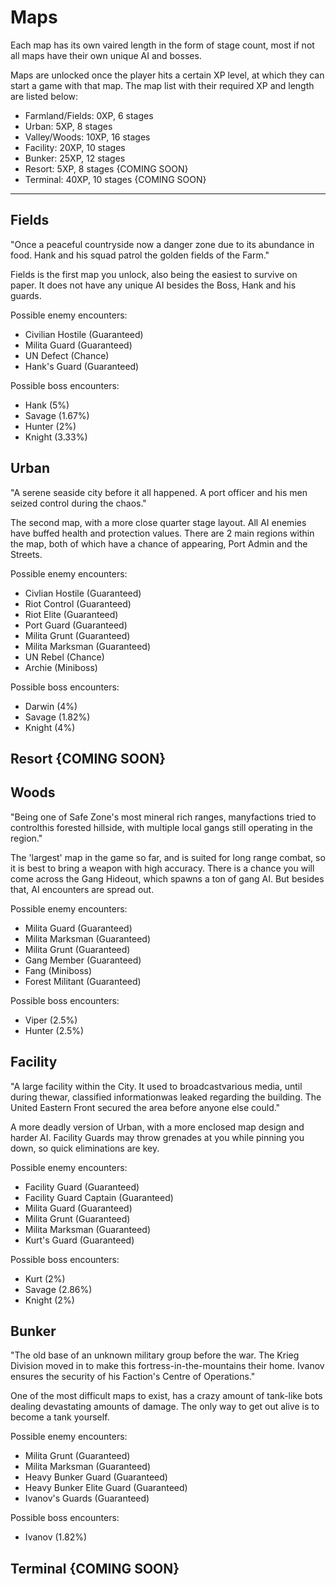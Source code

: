 # Maps

Each map has its own vaired length in the form of stage count, most if not all maps have their own unique AI and bosses.

Maps are unlocked once the player hits a certain XP level, at which they can start a game with that map.
The map list with their required XP and length are listed below:
- Farmland/Fields: 0XP, 6 stages
- Urban: 5XP, 8 stages
- Valley/Woods: 10XP, 16 stages
- Facility: 20XP, 10 stages
- Bunker: 25XP, 12 stages
- Resort: 5XP, 8 stages {COMING SOON}
- Terminal: 40XP, 10 stages {COMING SOON}

---

## Fields
"Once a peaceful countryside now a danger zone due to its abundance in food. 
Hank and his squad patrol the golden fields of the Farm."

Fields is the first map you unlock, also being the easiest to survive on paper. It does not have any unique AI besides the Boss, Hank and his guards.

Possible enemy encounters:
- Civilian Hostile (Guaranteed)
- Milita Guard (Guaranteed)
- UN Defect (Chance)
- Hank's Guard (Guaranteed)

Possible boss encounters:
- Hank (5%)
- Savage (1.67%)
- Hunter (2%)
- Knight (3.33%)

## Urban
"A serene seaside city before it all happened. A port officer and his men seized control during the chaos."

The second map, with a more close quarter stage layout. All AI enemies have buffed health and protection values. There are 2 main regions within the map, both of which have a chance of appearing, Port Admin and the Streets. 


Possible enemy encounters:
- Civlian Hostile (Guaranteed)
- Riot Control (Guaranteed)
- Riot Elite (Guaranteed)
- Port Guard (Guaranteed)
- Milita Grunt (Guaranteed)
- Milita Marksman (Guaranteed)
- UN Rebel (Chance)
- Archie (Miniboss)

Possible boss encounters:
- Darwin (4%)
- Savage (1.82%)
- Knight (4%)

## Resort {COMING SOON}

## Woods
"Being one of Safe Zone's most mineral rich ranges, manyfactions tried to controlthis forested hillside, with multiple local gangs still operating in the region."

The 'largest' map in the game so far, and is suited for long range combat, so it is best to bring a weapon with high accuracy. There is a chance you will come across the Gang Hideout, which spawns a ton of gang AI. But besides that, AI encounters are spread out.

Possible enemy encounters:
- Milita Guard (Guaranteed)
- Milita Marksman (Guaranteed)
- Milita Grunt (Guaranteed)
- Gang Member (Guaranteed)
- Fang (Miniboss)
- Forest Militant (Guaranteed)

Possible boss encounters:
- Viper (2.5%)
- Hunter (2.5%)

## Facility
"A large facility within the City. It used to broadcastvarious media, until during thewar, classified informationwas leaked regarding the building. The United Eastern Front secured the area before anyone else could."

A more deadly version of Urban, with a more enclosed map design and harder AI. Facility Guards may throw grenades at you while pinning you down, so quick eliminations are key.

Possible enemy encounters:
- Facility Guard (Guaranteed)
- Facility Guard Captain (Guaranteed)
- Milita Guard (Guaranteed)
- Milita Grunt (Guaranteed)
- Milita Marksman (Guaranteed)
- Kurt's Guard (Guaranteed)

Possible boss encounters:
- Kurt (2%)
- Savage (2.86%)
- Knight (2%)

## Bunker
"The old base of an unknown military group before the war. The Krieg Division moved in to make this fortress-in-the-mountains their home. Ivanov ensures the security of his Faction's Centre of Operations."

One of the most difficult maps to exist, has a crazy amount of tank-like bots dealing devastating amounts of damage. The only way to get out alive is to become a tank yourself.

Possible enemy encounters:
- Milita Grunt (Guaranteed)
- Milita Marksman (Guaranteed)
- Heavy Bunker Guard (Guaranteed)
- Heavy Bunker Elite Guard (Guaranteed)
- Ivanov's Guards (Guaranteed)

Possible boss encounters:
- Ivanov (1.82%)

## Terminal {COMING SOON}
